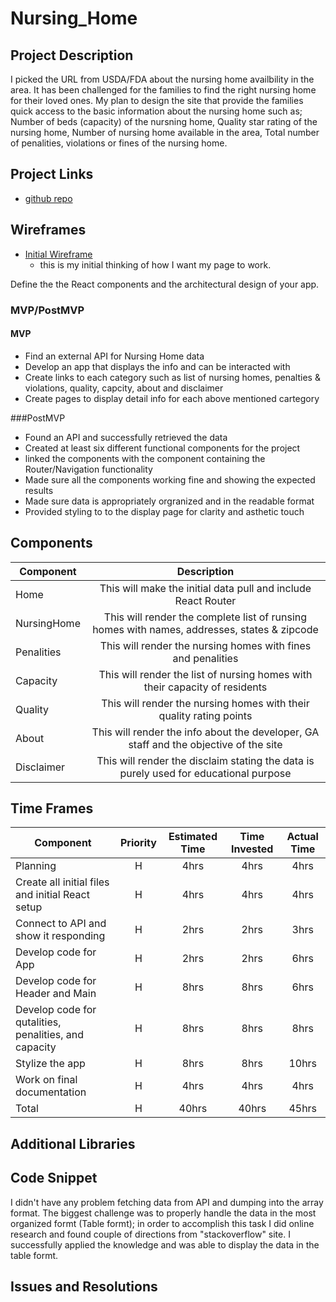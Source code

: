 # Nursing_Home

<!-- ![](https://data.medicare.gov/resource/4pq5-n9py.json)
<--- me coding this app! -->

## Project Description

I picked the URL from USDA/FDA about the nursing home availbility in the area. It has been challenged for the families to find the right nursing home for their loved ones. My plan to design the site that provide the families quick access to the basic information about the nursing home such as; Number of beds (capacity) of the nursning home, Quality star rating of the nursing home, Number of nursing home available in the area, Total number of penalities, violations or fines of the nursing home.

## Project Links

- [github repo](https://github.com/choudharyus/Nursing_Home)
<!-- - [deployment]() -->

## Wireframes

- [Initial Wireframe](https://github.com/choudharyus/Nursing_Home/blob/master/public/Wireframe-Diagram-Project2.png)
	- this is my initial thinking of how I want my page to work.
<!-- - [react architecture]() -->

Define the the React components and the architectural design of your app.

### MVP/PostMVP

#### MVP
- Find an external API for Nursing Home data
- Develop an app that displays the info and can be interacted with
- Create links to each category such as list of nursing homes, penalties & violations, quality, capcity, about and disclaimer
- Create pages to display detail info for each above mentioned cartegory

###PostMVP
- Found an API and successfully retrieved the data
- Created at least six different functional components for the project
- linked the components with the component containing the Router/Navigation functionality
- Made sure all the components working fine and showing the expected results
- Made sure data is appropriately orgranized and in the readable format
- Provided styling to to the display page for clarity and asthetic touch

## Components

| Component | Description | 
| --- | :---: |  
| Home | This will make the initial data pull and include React Router| 
| NursingHome | This will render the complete list of runsing homes with names, addresses, states & zipcode | 
| Penalities | This will render the nursing homes with fines and penalities | 
| Capacity | This will render the list of nursing homes with their capacity of residents | 
| Quality | This will render the nursing homes with their quality rating points | 
| About | This will render the info about the developer, GA staff and the objective of the site |
| Disclaimer | This will render the disclaim stating the data is purely used for educational purpose | 

## Time Frames

| Component | Priority | Estimated Time | Time Invested | Actual Time |
| --- | :---: |  :---: | :---: | :---: |
| Planning | H | 4hrs | 4hrs | 4hrs |
| Create all initial files and initial React setup | H | 4hrs | 4hrs | 4hrs |
| Connect to API and show it responding | H | 2hrs | 2hrs | 3hrs |
| Develop code for App | H | 2hrs | 2hrs | 6hrs |
| Develop code for Header and Main | H | 8hrs | 8hrs | 6hrs |
| Develop code for qutalities, penalities, and capacity | H | 8hrs | 8hrs | 8hrs |
| Stylize the app | H | 8hrs | 8hrs | 10hrs |
| Work on final documentation | H | 4hrs | 4hrs | 4hrs |
| Total | H | 40hrs | 40hrs | 45hrs |

## Additional Libraries
 <!-- Use this section to list all supporting libraries and their role in the project such as Axios, ReactStrap, D3, etc.  -->

## Code Snippet

I didn't have any problem fetching data from API and dumping into the array format. The biggest challenge was to properly handle the data in the most organized formt (Table formt); in order to accomplish this task I did online research and found couple of directions from "stackoverflow" site. I successfully applied the knowledge and was able to display the data in the table formt.

<!-- ```
import React, { useEffect, useState } from "react"
import './NursingHome.css'
import './Heading.css'

const NursingHome = () => {
const [nursingHome, setNursingHome] = useState([]);

useEffect (() => {
    fetch ('https://data.medicare.gov/resource/4pq5-n9py.json')

        .then(res => res.json())
        .then(res => {
            setNursingHome(res)
        })
        }, [])
    return (
        <div>
            
        <h1 className="heading1">List of Nursing Homes</h1>
            <table className="mainTable">
                <thead>
                    <tr>
                        <th>Nursing Homes</th>
                        <th>Address</th>
                        <th>City</th>
                        <th>State</th>
                        <th>Zip Code</th>
                    </tr>
                </thead>

                <tbody>
                    {nursingHome.map((p, index) => {
                        return <Tr key={index} provider= {p} />
                    })}
                </tbody>

            </table>
        </div>
    );
}

const Tr = ({provider}) => {
    return (
        <tr>
            <td>{provider.provider_name}</td>
            <td>{provider.provider_address}</td>
            <td>{provider.provider_city}</td>
            <td className="tableData">{provider.provider_state}</td>
            <td className="tableData">{provider.provider_zip_code}</td>
        </tr>
    );    
}
export default NursingHome;
``` -->

## Issues and Resolutions
 <!-- Use this section to list of all major issues encountered and their resolution. -->

<!-- #### SAMPLE.....
**ERROR**: app.js:34 Uncaught SyntaxError: Unexpected identifier                                
**RESOLUTION**: Missing comma after first object in sources {} object -->
